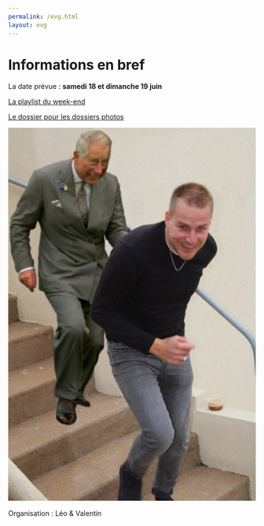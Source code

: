 ```yaml
---
permalink: /evg.html
layout: evg
---
```


# Informations en bref

La date prévue : **samedi 18 et dimanche 19 juin**

[La playlist du week-end](https://open.spotify.com/playlist/0mYFHXW6temhSXGNnjs3iC?si=8bf133a43ce3436f)

[Le dossier pour les dossiers photos](https://1drv.ms/u/s!AmiqB-xYe-mKwnPnMHLN_qhG4fBC?e=ubzxxG)

![Clement vs. Le Prince Charles](/evg/meme.jpg)

Organisation : Léo & Valentin
